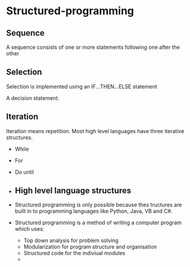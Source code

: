 # Structured-programming

## Sequence

A sequence consists of one or more statements following one after the other

## Selection

Selection is implemented using an IF...THEN...ELSE statement

A decision statement. 

## Iteration

Iteration means repetition. Most high level languages have three iterative structures. 

- While
- For
- Do until

- ## High level language structures

- Structured programming is only possible because thes tructures are built in to programming languages like Python, Java, VB and C#.

- Structured programming is a method of writing a computer program which uses:
  - Top down analysis for problem solving
  - Modularization for program structure and organisation
  - Structured code for the indiviual modules
  - 
